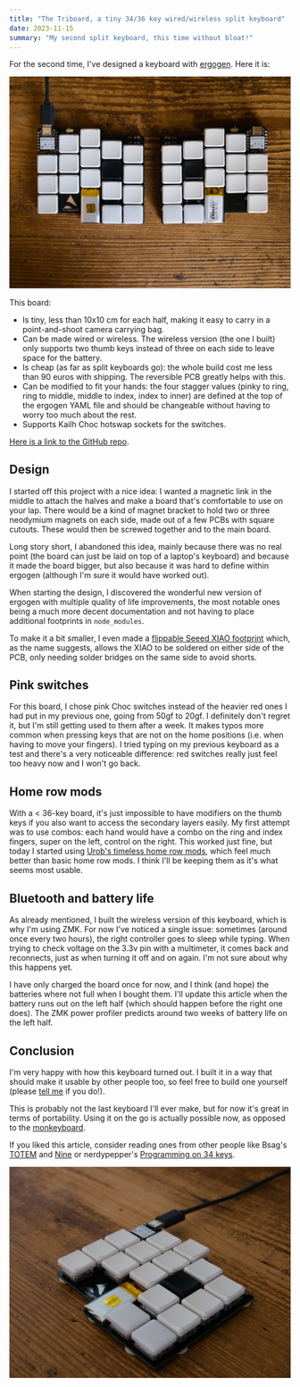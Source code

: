```yaml
---
title: "The Triboard, a tiny 34/36 key wired/wireless split keyboard"
date: 2023-11-15
summary: "My second split keyboard, this time without bloat!"
---
```


For the second time, I've designed a keyboard with [ergogen](https://github.com/ergogen/ergogen). Here it is:

![A Picture of the triboard from the top down, showing, on each side: 34 keys, a 180 mAh LiPo battery, a Seeed XIAO microcontroller, a power switch and the logo on the left side](./triboard.webp)

This board:
- Is tiny, less than 10x10 cm for each half, making it easy to carry in a point-and-shoot camera carrying bag.
- Can be made wired or wireless. The wireless version (the one I built) only supports two thumb keys instead of three on each side to leave space for the battery.
- Is cheap (as far as split keyboards go): the whole build cost me less than 90 euros with shipping. The reversible PCB greatly helps with this.
- Can be modified to fit your hands: the four stagger values (pinky to ring, ring to middle, middle to index, index to inner) are defined at the top of the ergogen YAML file and should be changeable without having to worry too much about the rest.
- Supports Kailh Choc hotswap sockets for the switches.

[Here is a link to the GitHub repo](https://github.com/tarneaux/triboard).

## Design

I started off this project with a nice idea: I wanted a magnetic link in the middle to attach the halves and make a board that's comfortable to use on your lap. There would be a kind of magnet bracket to hold two or three neodymium magnets on each side, made out of a few PCBs with square cutouts. These would then be screwed together and to the main board.

Long story short, I abandoned this idea, mainly because there was no real point (the board can just be laid on top of a laptop's keyboard) and because it made the board bigger, but also because it was hard to define within ergogen (although I'm sure it would have worked out).

When starting the design, I discovered the wonderful new version of ergogen with multiple quality of life improvements, the most notable ones being a much more decent documentation and not having to place additional footprints in `node_modules`.

To make it a bit smaller, I even made a [flippable Seeed XIAO footprint](https://github.com/tarneaux/triboard/blob/v0.1.0/footprints/xiao_flippable.js) which, as the name suggests, allows the XIAO to be soldered on either side of the PCB, only needing solder bridges on the same side to avoid shorts.

## Pink switches

For this board, I chose pink Choc switches instead of the heavier red ones I had put in my previous one, going from 50gf to 20gf. I definitely don't regret it, but I'm still getting used to them after a week. It makes typos more common when pressing keys that are not on the home positions (i.e. when having to move your fingers). I tried typing on my previous keyboard as a test and there's a very noticeable difference: red switches really just feel too heavy now and I won't go back.

## Home row mods

With a < 36-key board, it's just impossible to have modifiers on the thumb keys if you also want to access the secondary layers easily. My first attempt was to use combos: each hand would have a combo on the ring and index fingers, super on the left, control on the right. This worked just fine, but today I started using [Urob's timeless home row mods](https://github.com/urob/zmk-config#timeless-homerow-mods), which feel much better than basic home row mods. I think I'll be keeping them as it's what seems most usable.

## Bluetooth and battery life

As already mentioned, I built the wireless version of this keyboard, which is why I'm using ZMK. For now I've noticed a single issue: sometimes (around once every two hours), the right controller goes to sleep while typing. When trying to check voltage on the 3.3v pin with a multimeter, it comes back and reconnects, just as when turning it off and on again. I'm not sure about why this happens yet.

I have only charged the board once for now, and I think (and hope) the batteries where not full when I bought them. I'll update this article when the battery runs out on the left half (which should happen before the right one does). The ZMK power profiler predicts around two weeks of battery life on the left half.

## Conclusion

I'm very happy with how this keyboard turned out. I built it in a way that should make it usable by other people too, so feel free to build one yourself (please [tell me](/contact/) if you do!).

This is probably not the last keyboard I'll ever make, but for now it's great in terms of portability. Using it on the go is actually possible now, as opposed to the [monkeyboard](/posts/split_keyboard/).

If you liked this article, consider reading ones from other people like Bsag's [TOTEM](https://www.rousette.org.uk/archives/totem-keyboard/) and [Nine](https://www.rousette.org.uk/archives/introducing-the-nine-keyboard/) or nerdypepper's [Programming on 34 keys](https://peppe.rs/posts/programming_on_34_keys/).

![Second picture of the keyboard from the side](./triboard2.webp)
